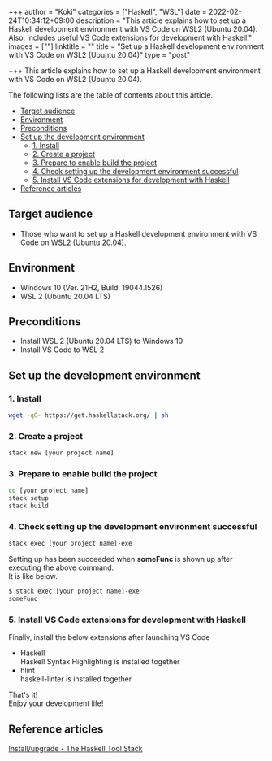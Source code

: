 +++
author = "Koki"
categories = ["Haskell", "WSL"]
date = 2022-02-24T10:34:12+09:00
description = "This article explains how to set up a Haskell development environment with VS Code on WSL2 (Ubuntu 20.04). Also, includes useful VS Code extensions for development with Haskell."
images = [""]
linktitle = ""
title = "Set up a Haskell development environment with VS Code on WSL2 (Ubuntu 20.04)"
type = "post"

+++
This article explains how to set up a Haskell development environment with VS Code on WSL2 (Ubuntu 20.04).

The following lists are the table of contents about this article.

- <font color="#1111cc">[Target audience](#target-audience)</font>
- <font color="#1111cc">[Environment](#environment)</font>
- <font color="#1111cc">[Preconditions](#preconditions)</font>
- <font color="#1111cc">[Set up the development environment](#set-up-the-development-environment)</font>
  - <font color="#1111cc">[1. Install](#1-install)</font>
  - <font color="#1111cc">[2. Create a project](#2-create-a-project)</font>
  - <font color="#1111cc">[3. Prepare to enable build the project](#3-prepare-to-enable-build-the-project)</font>
  - <font color="#1111cc">[4. Check setting up the development environment successful](#4-check-setting-up-the-development-environment-successful)</font>
  - <font color="#1111cc">[5. Install VS Code extensions for development with Haskell](#5-install-vs-code-extensions-for-development-with-haskell)</font>
- <font color="#1111cc">[Reference articles](#reference-articles)</font>

## Target audience
- Those who want to set up a Haskell development environment with VS Code on WSL2 (Ubuntu 20.04).

## Environment
- Windows 10 (Ver. 21H2, Build. 19044.1526)
- WSL 2 (Ubuntu 20.04 LTS)

## Preconditions
- Install WSL 2 (Ubuntu 20.04 LTS) to Windows 10
- Install VS Code to WSL 2

## Set up the development environment

### 1. Install
```sh
wget -qO- https://get.haskellstack.org/ | sh
```

### 2. Create a project
```sh
stack new [your project name]
```

### 3. Prepare to enable build the project
```sh
cd [your project name]
stack setup
stack build
```

### 4. Check setting up the development environment successful
```sh
stack exec [your project name]-exe
```
Setting up has been succeeded when **someFunc** is shown up after executing the above command.  
It is like below.
```sh
$ stack exec [your project name]-exe
someFunc
```

### 5. Install VS Code extensions for development with Haskell
Finally, install the below extensions after launching VS Code
* Haskell  
Haskell Syntax Highlighting is installed together
* hlint  
haskell-linter is installed together

That's it!  
Enjoy your development life!

## Reference articles
<a href="https://docs.haskellstack.org/en/stable/install_and_upgrade/" target="_blank">Install/upgrade - The Haskell Tool Stack</a>
